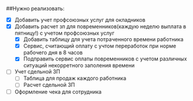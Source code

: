 ##Нужно реализовать:
 - [x] Добавить учет профсоюзных услуг для окладников
 - [x] Добавить расчет зп для повременников(каждую неделю выплата в пятницу!) с учетом профсоюзных услуг
   - [x] Добавить таблицу для учета потраченного времени работника
   - [x] Сервис, считающий оплату с учтом переработок при норме рабочего дня в 8 часов
   - [x] Подправить сервис оплаты повременников с учетом различных ситуаций некорретного заполения времени
 - [ ] Учет сдельной ЗП
   - [ ] Таблица для продаж каждого работника
   - [ ] Расчет сдельной ЗП
 - [ ] Оформление чека для сотрудника
